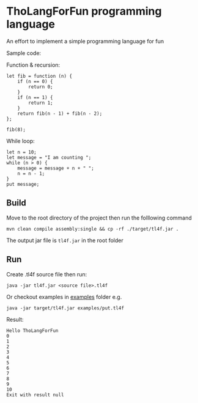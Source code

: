 # ThoLangForFun programming language

An effort to implement a simple programming language for fun

Sample code:

Function & recursion:

```
let fib = function (n) {
    if (n == 0) {
        return 0;
    }
    if (n == 1) {
        return 1;
    }
    return fib(n - 1) + fib(n - 2);
};

fib(8);
```

While loop:

```
let n = 10;
let message = "I am counting ";
while (n > 0) {
    message = message + n + " ";
    n = n - 1;
}
put message;
```

## Build

Move to the root directory of the project then run the folllowing command

```
mvn clean compile assembly:single && cp -rf ./target/tl4f.jar .
```

The output jar file is `tl4f.jar` in the root folder

## Run

Create .tl4f source file then run:

```
java -jar tl4f.jar <source file>.tl4f
```

Or checkout examples in [examples](./examples/) folder e.g. 

```
java -jar target/tl4f.jar examples/put.tl4f
```

Result:
```
Hello ThoLangForFun
0
1
2
3
4
5
6
7
8
9
10
Exit with result null
```